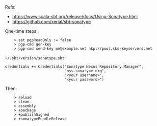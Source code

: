 Refs:

- https://www.scala-sbt.org/release/docs/Using-Sonatype.html
- https://github.com/xerial/sbt-sonatype

One-time steps:

        > set pgpReadOnly := false
        > pgp-cmd gen-key
        > pgp-cmd send-key me@example.net hkp://pool.sks-keyservers.net

`~/.sbt/version/sonatype.sbt`:

    credentials += Credentials("Sonatype Nexus Repository Manager",
                               "oss.sonatype.org",
                               "<your username>",
                               "<your password>")

Then:

        > reload
        > clean
        > assembly
        > +package
        > +publishSigned
        > +sonatypeBundleRelease
